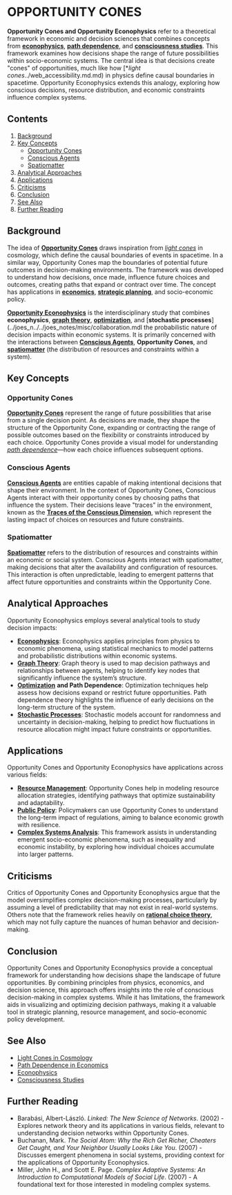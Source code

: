 # OPPORTUNITY CONES

**Opportunity Cones and Opportunity Econophysics** refer to a theoretical framework in economic and decision sciences that combines concepts from [**econophysics**](../roswell_incident.md), [**path dependence**](../../../TECH_DOCS/VISUAL/VR_GAME_ENVIRONMENTS.MD), and [**consciousness studies**](AI/consciousness_studies.md.md). This framework examines how decisions shape the range of future possibilities within socio-economic systems. The central idea is that decisions create "cones" of opportunities, much like how [**light cones*../web_accessibility.md.md) in physics define causal boundaries in spacetime. Opportunity Econophysics extends this analogy, exploring how conscious decisions, resource distribution, and economic constraints influence complex systems.

## Contents

1. [Background](opportunity_econophysics.md#background)
2. [Key Concepts](opportunity_econophysics.md#key-concepts)
   * [Opportunity Cones](opportunity_econophysics.md#opportunity-cones)
   * [Conscious Agents](opportunity_econophysics.md#conscious-agents)
   * [Spatiomatter](opportunity_econophysics.md#spatiomatter)
3. [Analytical Approaches](opportunity_econophysics.md#analytical-approaches)
4. [Applications](opportunity_econophysics.md#applications)
5. [Criticisms](opportunity_econophysics.md#criticisms)
6. [Conclusion](opportunity_econophysics.md#conclusion)
7. [See Also](opportunity_econophysics.md#see-also)
8. [Further Reading](opportunity_econophysics.md#further-reading)

## Background

The idea of [**Opportunity Cones**](../../../TECH_DOCS/VISUAL/VIDEOS.MD) draws inspiration from [*light cones*](../web_accessibility.md) in cosmology, which define the causal boundaries of events in spacetime. In a similar way, Opportunity Cones map the boundaries of potential future outcomes in decision-making environments. The framework was developed to understand how decisions, once made, influence future choices and outcomes, creating paths that expand or contract over time. The concept has applications in [**economics**](../reverse_chronological_biographies.md), [**strategic planning**](../../joes_notes/misc/community_service.md), and socio-economic policy.

[**Opportunity Econophysics**](opportunity_econophysics.md) is the interdisciplinary study that combines **econophysics**, [**graph theory**](GRAPH_THEORY.md), [**optimization**](OPTIMIZATION.md), and [**stochastic processes**](../joes_n../../joes_notes/misc/collaboration.mdl the probabilistic nature of decision impacts within economic systems. It is primarily concerned with the interactions between [**Conscious Agents**](CONSCIOUS_AGENTS.md), **Opportunity Cones**, and [**spatiomatter**](SPATIOMATTER.md) (the distribution of resources and constraints within a system).

## Key Concepts

### Opportunity Cones

[**Opportunity Cones**](../../../TECH_DOCS/VISUAL/VIDEOS.MD) represent the range of future possibilities that arise from a single decision point. As decisions are made, they shape the structure of the Opportunity Cone, expanding or contracting the range of possible outcomes based on the flexibility or constraints introduced by each choice. Opportunity Cones provide a visual model for understanding [*path dependence*](../../../TECH_DOCS/VISUAL/VR_GAME_ENVIRONMENTS.MD)—how each choice influences subsequent options.

### Conscious Agents

[**Conscious Agents**](CONSCIOUS_AGENTS.md) are entities capable of making intentional decisions that shape their environment. In the context of Opportunity Cones, Conscious Agents interact with their opportunity cones by choosing paths that influence the system. Their decisions leave "traces" in the environment, known as the [**Traces of the Conscious Dimension**](TRACES_OF_THE_CONSCIOUS_DIMENSION.md), which represent the lasting impact of choices on resources and future constraints.

### Spatiomatter

[**Spatiomatter**](SPATIOMATTER.md) refers to the distribution of resources and constraints within an economic or social system. Conscious Agents interact with spatiomatter, making decisions that alter the availability and configuration of resources. This interaction is often unpredictable, leading to emergent patterns that affect future opportunities and constraints within the Opportunity Cone.

## Analytical Approaches

Opportunity Econophysics employs several analytical tools to study decision impacts:

* [**Econophysics**](../roswell_incident.md): Econophysics applies principles from physics to economic phenomena, using statistical mechanics to model patterns and probabilistic distributions within economic systems.
* [**Graph Theory**](GRAPH_THEORY.md): Graph theory is used to map decision pathways and relationships between agents, helping to identify key nodes that significantly influence the system’s structure.
* [**Optimization**](OPTIMIZATION.md) **and Path Dependence**: Optimization techniques help assess how decisions expand or restrict future opportunities. Path dependence theory highlights the influence of early decisions on the long-term structure of the system.
* [**Stochastic Processes**](../../joes_notes/misc/collaboration.md): Stochastic models account for randomness and uncertainty in decision-making, helping to predict how fluctuations in resource allocation might impact future constraints or opportunities.

## Applications

Opportunity Cones and Opportunity Econophysics have applications across various fields:

* [**Resource Management**](RESOURCE_MANAGEMENT.md): Opportunity Cones help in modeling resource allocation strategies, identifying pathways that optimize sustainability and adaptability.
* [**Public Policy**](PUBLIC_POLICY.md): Policymakers can use Opportunity Cones to understand the long-term impact of regulations, aiming to balance economic growth with resilience.
* [**Complex Systems Analysis**](COMPLEX_SYSTEMS.md): This framework assists in understanding emergent socio-economic phenomena, such as inequality and economic instability, by exploring how individual choices accumulate into larger patterns.

## Criticisms

Critics of Opportunity Cones and Opportunity Econophysics argue that the model oversimplifies complex decision-making processes, particularly by assuming a level of predictability that may not exist in real-world systems. Others note that the framework relies heavily on [**rational choice theory**](RATIONAL_CHOICE_THEORY.md), which may not fully capture the nuances of human behavior and decision-making.

## Conclusion

Opportunity Cones and Opportunity Econophysics provide a conceptual framework for understanding how decisions shape the landscape of future opportunities. By combining principles from physics, economics, and decision science, this approach offers insights into the role of conscious decision-making in complex systems. While it has limitations, the framework aids in visualizing and optimizing decision pathways, making it a valuable tool in strategic planning, resource management, and socio-economic policy development.

## See Also

* [Light Cones in Cosmology](https://en.wikipedia.org/wiki/Light_cone)
* [Path Dependence in Economics](https://en.wikipedia.org/wiki/Path_dependence)
* [Econophysics](https://en.wikipedia.org/wiki/Econophysics)
* [Consciousness Studies](https://en.wikipedia.org/wiki/Consciousness)

## Further Reading

* Barabási, Albert-László. *Linked: The New Science of Networks*. (2002) - Explores network theory and its applications in various fields, relevant to understanding decision networks within Opportunity Cones.
* Buchanan, Mark. *The Social Atom: Why the Rich Get Richer, Cheaters Get Caught, and Your Neighbor Usually Looks Like You*. (2007) - Discusses emergent phenomena in social systems, providing context for the applications of Opportunity Econophysics.
* Miller, John H., and Scott E. Page. *Complex Adaptive Systems: An Introduction to Computational Models of Social Life*. (2007) - A foundational text for those interested in modeling complex systems.
